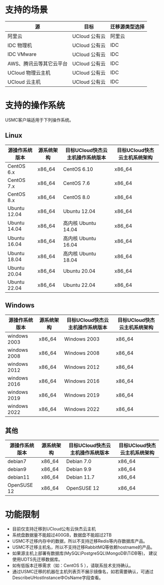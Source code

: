 # 支持的场景

| 源 | 目标 | 迁移源类型选择 |   
| --- | --- | --- |
| 阿里云 | UCloud 公有云 | 阿里云 |
| IDC 物理机 | UCloud 公有云 | IDC |
| IDC VMware | UCloud 公有云 | IDC |
| AWS、腾讯云等其它云平台 | UCloud 公有云 | IDC |
| UCloud 物理云主机 | UCloud 公有云 |IDC | 
| UCloud 云主机 | UCloud 公有云 |IDC | 

# 支持的操作系统

USMC客户端适用于下列操作系统。

## Linux


| 源操作系统版本 | 源系统架构 | 目标UCloud快杰云主机操作系统版本 | 目标UCloud快杰云主机系统架构 |   
| --- | --- | --- | --- |
| CentOS 6.x | x86_64 | CentOS 6.10 | x86_64 |
| CentOS 7.x | x86_64 | CentOS 7.6 | x86_64 |
| CentOS 8.x | x86_64 | CentOS 8.0 | x86_64 |
| Ubuntu 12.04 | x86_64 | Ubuntu 12.04 | x86_64 |
| Ubuntu 14.04 | x86_64 | 高内核 Ubuntu 14.04 | x86_64 |
| Ubuntu 16.04 | x86_64 | 高内核 Ubuntu 16.04 | x86_64 |
| Ubuntu 18.04 | x86_64 | 高内核 Ubuntu 18.04 | x86_64 |
| Ubuntu 20.04 | x86_64 | Ubuntu 20.04 | x86_64 |
| Ubuntu 22.04 | x86_64 | Ubuntu 22.04 | x86_64 |

## Windows
| 源操作系统版本 | 源系统架构 | 目标UCloud快杰云主机操作系统版本 | 目标UCloud快杰云主机系统架构 |   
| --- | --- | --- | --- |
| windows 2003 | x86_64 | Windows 2003 | x86_64 |
| windows 2008 | x86_64 | Windows 2008 | x86_64 |
| windows 2012 | x86_64 | Windows 2012 | x86_64 |
| windows 2016 | x86_64 | Windows 2016 | x86_64 |
| windows 2019 | x86_64 | Windows 2019 | x86_64 |
| windows 2022 | x86_64 | Windows 2022 | x86_64 |

## 其他
| 源操作系统版本 | 源系统架构 | 目标UCloud快杰云主机操作系统版本 | 目标UCloud快杰云主机系统架构 |   
| --- | --- | --- | --- |
| debian7 | x86_64 | Debian 7.0 | x86_64 |
| debian9 | x86_64 | Debian 9.9 | x86_64 |
| debian11 | x86_64 | Debian 11.7 | x86_64 |
| OpenSUSE 12 | x86_64 | OpenSUSE 12 | x86_64 |

# 功能限制

- 目前仅支持迁移到UCloud公有云快杰云主机
- 系统盘数据量不能超过400GB，数据盘不能超过2TB
- USMC不迁移内存中的数据，所以不支持迁移Redis等内存数据库产品。
- USMC不迁移主机名，所以不支持迁移RabbitMQ等依赖hostname的产品。
- 如果源主机上部署有数据库(MySQL\PostgreSQL\MongoDB\TiDB等)， 建议使用UDTS先迁移数据库。
- 如有低版本迁移需求（如：CentOS 5 ），请联系技术支持确认。
- 通过USMC迁移的机器在主机列表页不展示镜像名，如若需要确认，可通过DescribeUHostInstance中OsName字段查看。
